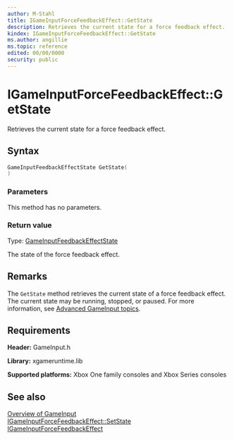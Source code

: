 ```yaml
---
author: M-Stahl
title: IGameInputForceFeedbackEffect::GetState
description: Retrieves the current state for a force feedback effect.
kindex: IGameInputForceFeedbackEffect::GetState
ms.author: angillie
ms.topic: reference
edited: 00/00/0000
security: public
---
```


# IGameInputForceFeedbackEffect::GetState  

Retrieves the current state for a force feedback effect.  

## Syntax  
  
```cpp
GameInputFeedbackEffectState GetState(  
)  
```  
  
### Parameters
  
This method has no parameters.

### Return value  

Type: [GameInputFeedbackEffectState](../../../enums/gameinputfeedbackeffectstate.md)
  
The state of the force feedback effect.  
  
## Remarks  
  
The ``GetState`` method retrieves the current state of a force feedback effect. The current state may be running, stopped, or paused. For more information, see [Advanced GameInput topics](../../../../../../input/advanced/input-advanced-topics.md).  
  
## Requirements  
  
**Header:** GameInput.h
  
**Library:** xgameruntime.lib
  
**Supported platforms:** Xbox One family consoles and Xbox Series consoles  
  
## See also  

[Overview of GameInput](../../../../../../input/overviews/input-overview.md)     
[IGameInputForceFeedbackEffect::SetState](igameinputforcefeedbackeffect_setstate.md)    
[IGameInputForceFeedbackEffect](../igameinputforcefeedbackeffect.md)  

  
  